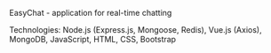 EasyChat - application for real-time chatting

Technologies: Node.js (Express.js, Mongoose, Redis), Vue.js (Axios), MongoDB, JavaScript, HTML, CSS, Bootstrap
